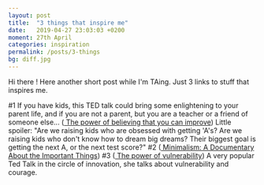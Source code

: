 ```yaml
---
layout: post
title:  "3 things that inspire me"
date:   2019-04-27 23:03:03 +0200
moment: 27th April
categories: inspiration
permalink: /posts/3-things
bg: diff.jpg
---
```


Hi there !
Here another short post while I'm TAing. Just 3 links to stuff that inspires me.

#1 If you have kids, this TED talk could bring some enlightening to your parent life, and if you are not a parent, but you are a teacher or a friend of someone else... (<a href="https://www.ted.com/talks/carol_dweck_the_power_of_believing_that_you_can_improve"> The power of believing that you can improve</a>)
Little spoiler: "Are we raising kids who are obsessed with getting 'A's? Are we raising kids who don't know how to dream big dreams? Their biggest goal is getting the next A, or the next test score?"
#2 (<a href="https://www.netflix.com/fr/title/80114460"> Minimalism: A Documentary About the Important Things</a>)
#3 (<a href="https://www.ted.com/talks/brene_brown_on_vulnerability"> The power of vulnerability</a>)
A very popular Ted Talk in the circle of innovation, she talks about vulnerability and courage.

